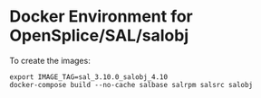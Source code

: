 # Docker Environment for OpenSplice/SAL/salobj

To create the images:
```
export IMAGE_TAG=sal_3.10.0_salobj_4.10
docker-compose build --no-cache salbase salrpm salsrc salobj 
```
